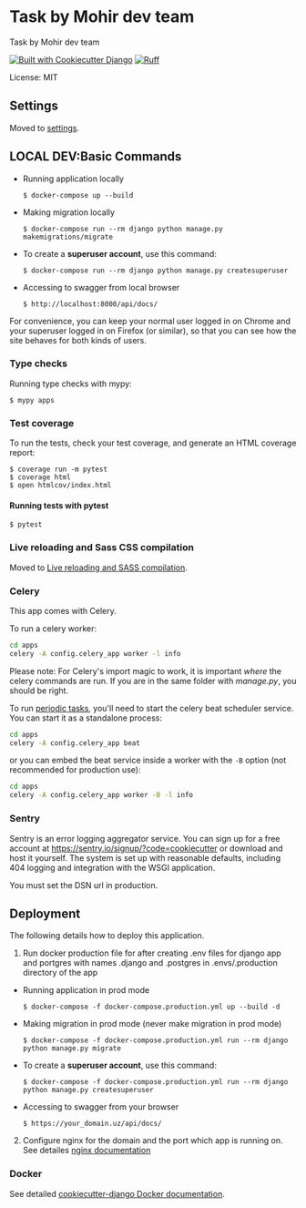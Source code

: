 # Task by Mohir dev team

Task by Mohir dev team

[![Built with Cookiecutter Django](https://img.shields.io/badge/built%20with-Cookiecutter%20Django-ff69b4.svg?logo=cookiecutter)](https://github.com/cookiecutter/cookiecutter-django/)
[![Ruff](https://img.shields.io/endpoint?url=https://raw.githubusercontent.com/astral-sh/ruff/main/assets/badge/v2.json)](https://github.com/astral-sh/ruff)

License: MIT

## Settings

Moved to [settings](http://cookiecutter-django.readthedocs.io/en/latest/settings.html).

## LOCAL DEV:Basic Commands
- Running application locally

      $ docker-compose up --build 
    
- Making migration locally

      $ docker-compose run --rm django python manage.py makemigrations/migrate
    

- To create a **superuser account**, use this command:

      $ docker-compose run --rm django python manage.py createsuperuser

- Accessing to swagger from local browser 

      $ http://localhost:8000/api/docs/


For convenience, you can keep your normal user logged in on Chrome and your superuser logged in on Firefox (or similar), so that you can see how the site behaves for both kinds of users.

### Type checks

Running type checks with mypy:

    $ mypy apps

### Test coverage

To run the tests, check your test coverage, and generate an HTML coverage report:

    $ coverage run -m pytest
    $ coverage html
    $ open htmlcov/index.html

#### Running tests with pytest

    $ pytest

### Live reloading and Sass CSS compilation

Moved to [Live reloading and SASS compilation](https://cookiecutter-django.readthedocs.io/en/latest/developing-locally.html#sass-compilation-live-reloading).

### Celery

This app comes with Celery.

To run a celery worker:

```bash
cd apps
celery -A config.celery_app worker -l info
```

Please note: For Celery's import magic to work, it is important _where_ the celery commands are run. If you are in the same folder with _manage.py_, you should be right.

To run [periodic tasks](https://docs.celeryq.dev/en/stable/userguide/periodic-tasks.html), you'll need to start the celery beat scheduler service. You can start it as a standalone process:

```bash
cd apps
celery -A config.celery_app beat
```

or you can embed the beat service inside a worker with the `-B` option (not recommended for production use):

```bash
cd apps
celery -A config.celery_app worker -B -l info
```

### Sentry

Sentry is an error logging aggregator service. You can sign up for a free account at <https://sentry.io/signup/?code=cookiecutter> or download and host it yourself.
The system is set up with reasonable defaults, including 404 logging and integration with the WSGI application.

You must set the DSN url in production.

## Deployment
The following details how to deploy this application.
1. Run docker production file for after creating .env files for django app and portgres with names .django and .postgres in .envs/.production directory of the app

- Running application in prod mode

      $ docker-compose -f docker-compose.production.yml up --build -d
    
- Making migration in prod mode (never make migration in prod mode)

      $ docker-compose -f docker-compose.production.yml run --rm django python manage.py migrate

- To create a **superuser account**, use this command:

      $ docker-compose -f docker-compose.production.yml run --rm django python manage.py createsuperuser
    
- Accessing to swagger from your browser 

      $ https://your_domain.uz/api/docs/

2. Configure nginx for the domain and the port which app is running on.
See detailes [nginx documentation](https://nginx.org/en/docs/)

### Docker

See detailed [cookiecutter-django Docker documentation](http://cookiecutter-django.readthedocs.io/en/latest/deployment-with-docker.html).


